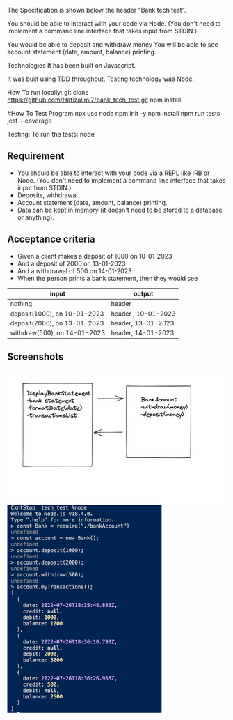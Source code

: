 The Specification is shown below the header "Bank tech test".



You should be able to interact with your code via Node. (You don't need to implement a command line interface that takes input from STDIN.)


You would be able to deposit and withdraw money
You will be able to see account statement (date, amount, balance) printing.

Technologies 
It has been built on Javascript. 

It was built using TDD throughout. Testing technology was Node.


How To run locally:
git clone https://github.com/Hafizalimi7/bank_tech_test.git
npm install

#How To Test Program
npx use node
npm init -y
npm install
npm run tests
jest --coverage

Testing:
To run the tests:
node

## Requirement
- You should be able to interact with your code via a REPL like IRB or Node. (You don't need to implement a command line interface that takes input from STDIN.)
- Deposits, withdrawal.
- Account statement (date, amount, balance) printing.
- Data can be kept in memory (it doesn't need to be stored to a database or anything).

## Acceptance criteria
- Given a client makes a deposit of 1000 on 10-01-2023
- And a deposit of 2000 on 13-01-2023
- And a withdrawal of 500 on 14-01-2023
- When the person prints a bank statement, then they would see


| input                    |  output    | 
| -------------------------- | ----------------- | 
| nothing                   | header |
| deposit(1000), on 10-01-2023 | header , 10-01-2023 | 
| deposit(2000), on 13-01-2023| header, 13-01-2023 | 
| withdraw(500), on 14-01-2023 | header, 14-01-2023 |



## Screenshots

![](screenshots/diagram.png)
![](screenshots/transaction.png)

